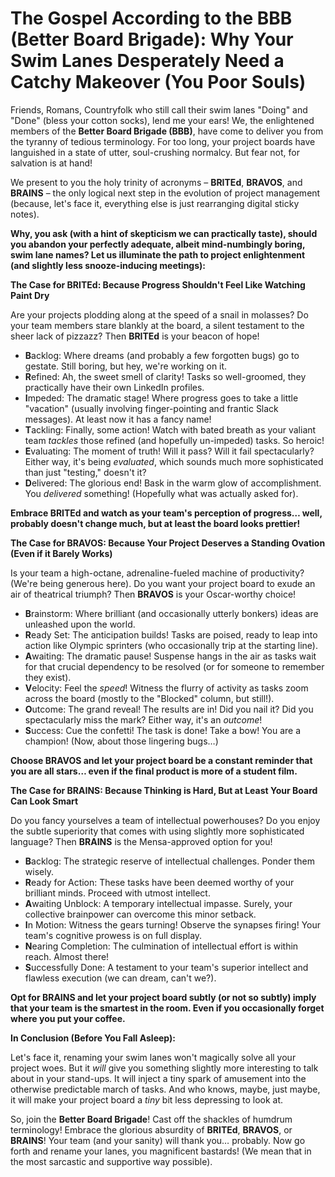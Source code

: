 # The Gospel According to the BBB (Better Board Brigade): Why Your Swim Lanes Desperately Need a Catchy Makeover (You Poor Souls)

Friends, Romans, Countryfolk who still call their swim lanes "Doing" and "Done" (bless your cotton socks), lend me your ears! We, the enlightened members of the **Better Board Brigade (BBB)**, have come to deliver you from the tyranny of tedious terminology. For too long, your project boards have languished in a state of utter, soul-crushing normalcy. But fear not, for salvation is at hand!

We present to you the holy trinity of acronyms – **BRITEd**, **BRAVOS**, and **BRAINS** – the only logical next step in the evolution of project management (because, let's face it, everything else is just rearranging digital sticky notes).

**Why, you ask (with a hint of skepticism we can practically taste), should you abandon your perfectly adequate, albeit mind-numbingly boring, swim lane names? Let us illuminate the path to project enlightenment (and slightly less snooze-inducing meetings):**

**The Case for BRITEd: Because Progress Shouldn't Feel Like Watching Paint Dry**

Are your projects plodding along at the speed of a snail in molasses? Do your team members stare blankly at the board, a silent testament to the sheer lack of pizzazz? Then **BRITEd** is your beacon of hope!

- **B**acklog: Where dreams (and probably a few forgotten bugs) go to gestate. Still boring, but hey, we're working on it.
- **R**efined: Ah, the sweet smell of clarity! Tasks so well-groomed, they practically have their own LinkedIn profiles.
- **I**mpeded: The dramatic stage! Where progress goes to take a little "vacation" (usually involving finger-pointing and frantic Slack messages). At least now it has a fancy name!
- **T**ackling: Finally, some action! Watch with bated breath as your valiant team _tackles_ those refined (and hopefully un-impeded) tasks. So heroic!
- **E**valuating: The moment of truth! Will it pass? Will it fail spectacularly? Either way, it's being _evaluated_, which sounds much more sophisticated than just "testing," doesn't it?
- **D**elivered: The glorious end! Bask in the warm glow of accomplishment. You _delivered_ something! (Hopefully what was actually asked for).

**Embrace BRITEd and watch as your team's perception of progress… well, probably doesn't change much, but at least the board looks prettier!**

**The Case for BRAVOS: Because Your Project Deserves a Standing Ovation (Even if it Barely Works)**

Is your team a high-octane, adrenaline-fueled machine of productivity? (We're being generous here). Do you want your project board to exude an air of theatrical triumph? Then **BRAVOS** is your Oscar-worthy choice!

- **B**rainstorm: Where brilliant (and occasionally utterly bonkers) ideas are unleashed upon the world.
- **R**eady Set: The anticipation builds! Tasks are poised, ready to leap into action like Olympic sprinters (who occasionally trip at the starting line).
- **A**waiting: The dramatic pause! Suspense hangs in the air as tasks wait for that crucial dependency to be resolved (or for someone to remember they exist).
- **V**elocity: Feel the _speed_! Witness the flurry of activity as tasks zoom across the board (mostly to the "Blocked" column, but still!).
- **O**utcome: The grand reveal! The results are in! Did you nail it? Did you spectacularly miss the mark? Either way, it's an _outcome_!
- **S**uccess: Cue the confetti! The task is done! Take a bow! You are a champion! (Now, about those lingering bugs…)

**Choose BRAVOS and let your project board be a constant reminder that you are all stars… even if the final product is more of a student film.**

**The Case for BRAINS: Because Thinking is Hard, But at Least Your Board Can Look Smart**

Do you fancy yourselves a team of intellectual powerhouses? Do you enjoy the subtle superiority that comes with using slightly more sophisticated language? Then **BRAINS** is the Mensa-approved option for you!

- **B**acklog: The strategic reserve of intellectual challenges. Ponder them wisely.
- **R**eady for Action: These tasks have been deemed worthy of your brilliant minds. Proceed with utmost intellect.
- **A**waiting Unblock: A temporary intellectual impasse. Surely, your collective brainpower can overcome this minor setback.
- **I**n Motion: Witness the gears turning! Observe the synapses firing! Your team's cognitive prowess is on full display.
- **N**earing Completion: The culmination of intellectual effort is within reach. Almost there!
- **S**uccessfully Done: A testament to your team's superior intellect and flawless execution (we can dream, can't we?).

**Opt for BRAINS and let your project board subtly (or not so subtly) imply that your team is the smartest in the room. Even if you occasionally forget where you put your coffee.**

**In Conclusion (Before You Fall Asleep):**

Let's face it, renaming your swim lanes won't magically solve all your project woes. But it _will_ give you something slightly more interesting to talk about in your stand-ups. It will inject a tiny spark of amusement into the otherwise predictable march of tasks. And who knows, maybe, just maybe, it will make your project board a _tiny_ bit less depressing to look at.

So, join the **Better Board Brigade**! Cast off the shackles of humdrum terminology! Embrace the glorious absurdity of **BRITEd**, **BRAVOS**, or **BRAINS**! Your team (and your sanity) will thank you… probably. Now go forth and rename your lanes, you magnificent bastards! (We mean that in the most sarcastic and supportive way possible).
